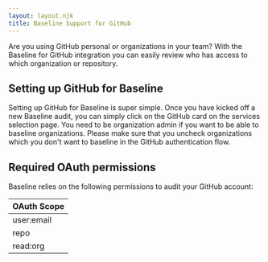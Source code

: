 ```yaml
---
layout: layout.njk
title: Baseline Support for GitHub
---
```


Are you using GitHub personal or organizations in your team? 
With the Baseline for GitHub integration you can easily review who has access to which organization or repository.

## Setting up GitHub for Baseline

Setting up GitHub for Baseline is super simple. Once you have kicked off a new Baseline audit, you can simply click on the GitHub card on the services selection page. 
You need to be organization admin if you want to be able to baseline organizations.
Please make sure that you uncheck organizations which you don't want to baseline in the GitHub authentication flow.

## Required OAuth permissions

Baseline relies on the following permissions to audit your GitHub account:

| OAuth Scope |
|-------------|
| user:email  |
| repo        |       
| read:org    |

